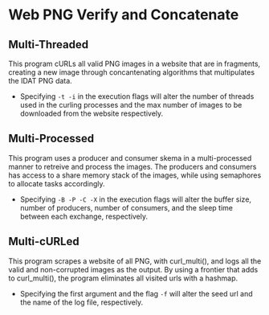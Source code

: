 # Web PNG Verify and Concatenate

## Multi-Threaded
This program cURLs all valid PNG images in a website that are in fragments, creating a new image through concantenating algorithms that multipulates the IDAT PNG data. 

- Specifying `-t -i` in the execution flags will alter the number of threads used in the curling processes and the max number of images to be downloaded from the website respectively.


## Multi-Processed
This program uses a producer and consumer skema in a multi-processed manner to retreive and process the images. The producers and consumers has access to a share memory stack of the images, while using semaphores to allocate tasks accordingly.

- Specifying `-B -P -C -X` in the execution flags will alter the buffer size, number of producers, number of consumers, and the sleep time between each exchange, respectively.

## Multi-cURLed
This program scrapes a website of all PNG, with curl_multi(), and logs all the valid and non-corrupted images as the output. By using a frontier that adds to curl_multi(), the program eliminates all visited urls with a hashmap.

- Specifying the first argument and the flag `-f` will alter the seed url and the name of the log file, respectively.
